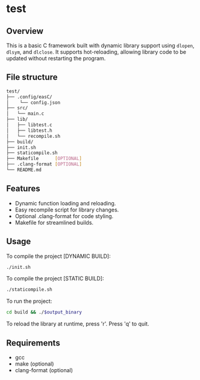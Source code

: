# test

## Overview
This is a basic C framework built with dynamic library support using `dlopen`, `dlsym`, and `dlclose`. 
It supports hot-reloading, allowing library code to be updated without restarting the program.

## File structure 


```bash
test/
├── .config/easC/
│    └── config.json
├── src/
│   └── main.c
├── lib/
│   ├── libtest.c
│   ├── libtest.h
│   └── recompile.sh
├── build/
├── init.sh
├── staticompile.sh
├── Makefile      [OPTIONAL]
├── .clang-format [OPTIONAL]
└── README.md
```

## Features
- Dynamic function loading and reloading.
- Easy recompile script for library changes.
- Optional .clang-format for code styling.
- Makefile for streamlined builds.

## Usage
To compile the project [DYNAMIC BUILD]:
```bash
./init.sh
```

To compile the project [STATIC BUILD]:
```bash 
./staticompile.sh 
```

To run the project:
```bash
cd build && ./$output_binary
```

To reload the library at runtime, press 'r'. Press 'q' to quit.

## Requirements
- gcc
- make (optional)
- clang-format (optional)

